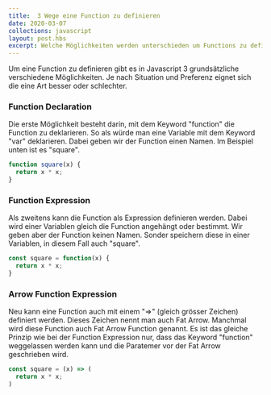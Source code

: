 ```yaml
---
title:  3 Wege eine Function zu definieren
date: 2020-03-07
collections: javascript
layout: post.hbs
excerpt: Welche Möglichkeiten werden unterschieden um Functions zu definieren? Mit Beispielen.
---
```


Um eine Function zu definieren gibt es in Javascript 3 grundsätzliche verschiedene Möglichkeiten. Je nach Situation und Preferenz eignet sich die eine Art besser oder schlechter. 

### Function Declaration

Die erste Möglichkeit besteht darin, mit dem Keyword "function" die Function zu deklarieren. So als würde man eine Variable mit dem Keyword "var" deklarieren. Dabei geben wir der Function einen Namen. Im Beispiel unten ist es "square". 

```js
function square(x) {
  return x * x;
}
```

### Function Expression 

Als zweitens kann die Function als Expression definieren werden. Dabei wird einer Variablen gleich die Function angehängt oder bestimmt. Wir geben aber der Function keinen Namen. Sonder speichern diese in einer Variablen, in diesem Fall auch "square".

```js
const square = function(x) {
  return x * x;
}
```

### Arrow Function Expression

Neu kann eine Function auch mit einem "=>" (gleich grösser Zeichen) definiert werden. Dieses Zeichen nennt man auch Fat Arrow. Manchmal wird diese Function auch Fat Arrow Function genannt. Es ist das gleiche Prinzip wie bei der Function Expression nur, dass das Keyword "function" weggelassen werden kann und die Paratemer vor der Fat Arrow geschrieben wird. 

```js
const square = (x) => (
  return x * x;
)
```